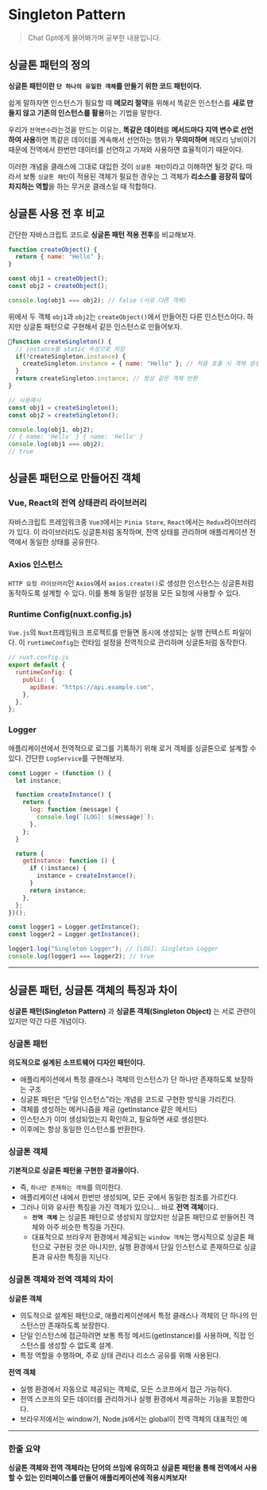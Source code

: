 # Singleton Pattern
> Chat Gpt에게 물어봐가며 공부한 내용입니다.
## 싱글톤 패턴의 정의
**싱글톤 패턴이란 `단 하나의 유일한 객체`를 만들기 위한 코드 패턴이다.**

쉽게 말하자면 인스턴스가 필요할 때 **메모리 절약**을 위해서 똑같은 인스턴스를 **새로 만들지 않고 기존의 인스턴스를 활용**하는 기법을 말한다.

우리가 `전역변수`라는것을 만드는 이유는, **똑같은 데이터**를 **메서드마다 지역 변수로 선언하여 사용**하면
똑같은 데이터를 계속해서 선언하는 행위가 **무의미하며** 메모리 낭비이기 때문에 전역에서 한번만 데이터를 선언하고 가져와 사용하면 효율적이기 때문이다.

이러한 개념을 클래스에 그대로 대입한 것이 `싱글톤 패턴`이라고 이해하면 될것 같다.
따라서 보통 `싱글톤 패턴`이 적용된 객체가 필요한 경우는 그 객체가 **리소스를 굉장히 많이 차지하는 역할**을 하는 무거운 클래스일 때 적합하다.

## 싱글톤 사용 전 후 비교
간단한 자바스크립트 코드로 **싱글톤 패턴 적용 전후**를 비교해보자.
```js
function createObject() {
  return { name: "Hello" };
}

const obj1 = createObject();
const obj2 = createObject();

console.log(obj1 === obj2); // false (서로 다른 객체)
```
위에서 두 객체 `obj1`과 `obj2`는 `createObject()`에서 만들어진 다른 인스턴스이다.
하지만 싱글톤 패턴으로 구현해서 같은 인스턴스로 만들어보자.

```js
function createSingleton() {
  // instance를 static 속성으로 저장
  if(!createSingleton.instance) {
    createSingleton.instance = { name: "Hello" }; // 처음 호출 시 객체 생성
  }
  return createSingleton.instance; // 항상 같은 객체 반환
}

// 사용예시
const obj1 = createSingleton();
const obj2 = createSingleton();

console.log(obj1, obj2);
// { name: 'Hello' } { name: 'Hello' }
console.log(obj1 === obj2);
// true
```

## 싱글톤 패턴으로 만들어진 객체
### Vue, React의 전역 상태관리 라이브러리
자바스크립트 프레임워크중 `Vue3`에서는 `Pinia Store`, `React`에서는 `Redux`라이브러리가 있다.
이 라이브러리도 싱글톤처럼 동작하며, 전역 상태를 관리하며 애플리케이션 전역에서 동일한 상태를 공유한다.

### Axios 인스턴스
`HTTP 요청 라이브러리`인 `Axios`에서 `axios.create()`로 생성한 인스턴스는 싱글톤처럼 동작하도록 설계할 수 있다. 이를 통해 동일한 설정을 모든 요청에 사용할 수 있다.

### Runtime Config(nuxt.config.js)
`Vue.js`의 `Nuxt`프레임워크 프로젝트를 만들면 동시에 생성되는 실행 컨텍스트 파일이다.
이 `runtimeConfig`는 런타임 설정을 전역적으로 관리하며 싱글톤처럼 동작한다.
```js
// nuxt.config.js
export default {
  runtimeConfig: {
    public: {
      apiBase: "https://api.example.com",
    },
  },
};
```

### Logger
애플리케이션에서 전역적으로 로그를 기록하기 위해 로거 객체를 싱글톤으로 설계할 수 있다.
간단한 `LogService`를 구현해보자.
```js
const Logger = (function () {
  let instance;

  function createInstance() {
    return {
      log: function (message) {
        console.log(`[LOG]: ${message}`);
      },
    };
  }

  return {
    getInstance: function () {
      if (!instance) {
        instance = createInstance();
      }
      return instance;
    },
  };
})();

const logger1 = Logger.getInstance();
const logger2 = Logger.getInstance();

logger1.log("Singleton Logger"); // [LOG]: Singleton Logger
console.log(logger1 === logger2); // true
```
---
## 싱글톤 패턴, 싱글톤 객체의 특징과 차이
**싱글톤 패턴(Singleton Pattern)** 과 **싱글톤 객체(Singleton Object)** 는 서로 관련이 있지만 약간 다른 개념이다.
### 싱글톤 패턴
**의도적으로 설계된 소프트웨어 디자인 패턴이다.**
- 애플리케이션에서 특정 클래스나 객체의 인스턴스가 단 하나만 존재하도록 보장하는 구조
- 싱글톤 패턴은 “단일 인스턴스”라는 개념을 코드로 구현한 방식을 가리킨다.
- 객체를 생성하는 메커니즘을 제공 (getInstance 같은 메서드)
-	인스턴스가 이미 생성되었는지 확인하고, 필요하면 새로 생성한다.
- 이후에는 항상 동일한 인스턴스를 반환한다.

### 싱글톤 객체
**기본적으로 싱글톤 패턴을 구현한 결과물이다.**
- 즉, `하나만 존재하는 객체`를 의미한다.
- 애플리케이션 내에서 한번만 생성되며, 모든 곳에서 동일한 참조를 가르킨다.
- 그러나 이와 유사한 특징을 가진 객체가 있으니... 바로 **전역 객체**이다.
  - **`전역 객체`** 는 싱글톤 패턴으로 생성되지 않았지만 싱글톤 패턴으로 만들어진 객체와 아주 비슷한 특징을 가진다.
  - 대표적으로 브라우저 환경에서 제공되는 `window 객체`는 명시적으로 싱글톤 패턴으로 구현된 것은 아니지만, 실행 환경에서 단일 인스턴스로 존재하므로 싱글톤과 유사한 특징을 지닌다.

### 싱글톤 객체와 전역 객체의 차이
**싱글톤 객체**
- 의도적으로 설계된 패턴으로, 애플리케이션에서 특정 클래스나 객체의 단 하나의 인스턴스만 존재하도록 보장한다.
- 단일 인스턴스에 접근하려면 보통 특정 메서드(getInstance)를 사용하며, 직접 인스턴스를 생성할 수 없도록 설계.
- 특정 역할을 수행하며, 주로 상태 관리나 리소스 공유를 위해 사용된다.

**전역 객체**
- 실행 환경에서 자동으로 제공되는 객체로, 모든 스코프에서 접근 가능하다.
- 전역 스코프의 모든 데이터를 관리하거나 실행 환경에서 제공하는 기능을 포함한다다.
- 브라우저에서는 window가, Node.js에서는 global이 전역 객체의 대표적인 예

---
### 한줄 요약
**싱글톤 객체와 전역 객체라는 단어의 쓰임에 유의하고**
**싱글톤 패턴을 통해 전역에서 사용할 수 있는 인터페이스를 만들어 애플리케이션에 적용시켜보자!**
